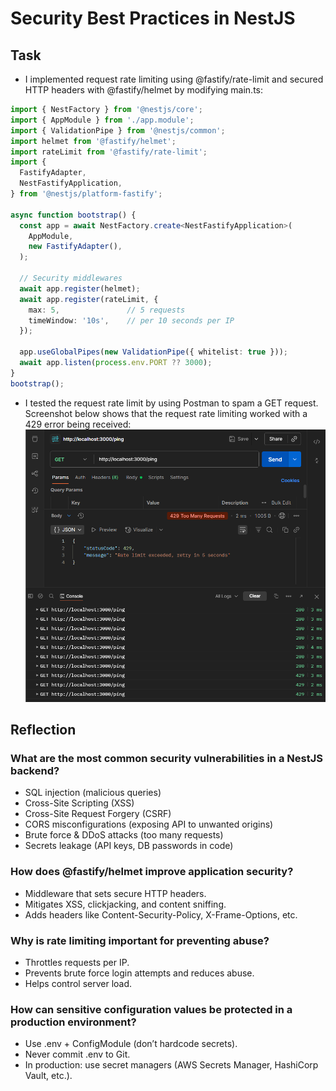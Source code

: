 # Security Best Practices in NestJS

## Task

- I implemented request rate limiting using @fastify/rate-limit and secured HTTP headers with @fastify/helmet by modifying main.ts:

```typescript
import { NestFactory } from '@nestjs/core';
import { AppModule } from './app.module';
import { ValidationPipe } from '@nestjs/common';
import helmet from '@fastify/helmet';
import rateLimit from '@fastify/rate-limit';
import {
  FastifyAdapter,
  NestFastifyApplication,
} from '@nestjs/platform-fastify';

async function bootstrap() {
  const app = await NestFactory.create<NestFastifyApplication>(
    AppModule,
    new FastifyAdapter(),
  );

  // Security middlewares
  await app.register(helmet);
  await app.register(rateLimit, {
    max: 5,               // 5 requests
    timeWindow: '10s',    // per 10 seconds per IP
  });

  app.useGlobalPipes(new ValidationPipe({ whitelist: true }));
  await app.listen(process.env.PORT ?? 3000);
}
bootstrap();
```

- I tested the request rate limit by using Postman to spam a GET request. Screenshot below shows that the request rate limiting worked with a 429 error being received:
![Screenshot of the 429 error received from the web server](images/request_limit_evidence.png)

## Reflection

### What are the most common security vulnerabilities in a NestJS backend?

- SQL injection (malicious queries)
- Cross-Site Scripting (XSS)
- Cross-Site Request Forgery (CSRF)
- CORS misconfigurations (exposing API to unwanted origins)
- Brute force & DDoS attacks (too many requests)
- Secrets leakage (API keys, DB passwords in code)

### How does @fastify/helmet improve application security?

- Middleware that sets secure HTTP headers.
- Mitigates XSS, clickjacking, and content sniffing.
- Adds headers like Content-Security-Policy, X-Frame-Options, etc.

### Why is rate limiting important for preventing abuse?

- Throttles requests per IP.
- Prevents brute force login attempts and reduces abuse.
- Helps control server load.

### How can sensitive configuration values be protected in a production environment?

- Use .env + ConfigModule (don’t hardcode secrets).
- Never commit .env to Git.
- In production: use secret managers (AWS Secrets Manager, HashiCorp Vault, etc.).
